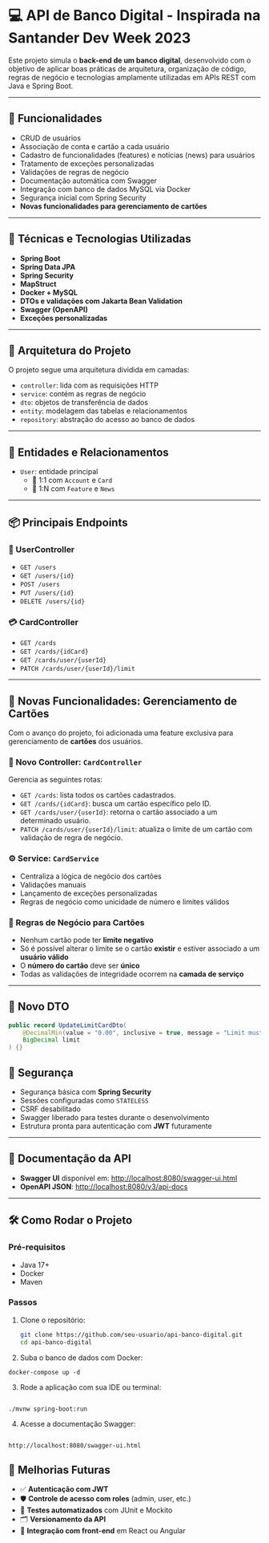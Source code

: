 # 💻 API de Banco Digital - Inspirada na Santander Dev Week 2023

Este projeto simula o **back-end de um banco digital**, desenvolvido com o objetivo de aplicar boas práticas de arquitetura, organização de código, regras de negócio e tecnologias amplamente utilizadas em APIs REST com Java e Spring Boot.

---

## 🚀 Funcionalidades

- CRUD de usuários
- Associação de conta e cartão a cada usuário
- Cadastro de funcionalidades (features) e notícias (news) para usuários
- Tratamento de exceções personalizadas
- Validações de regras de negócio
- Documentação automática com Swagger
- Integração com banco de dados MySQL via Docker
- Segurança inicial com Spring Security
- **Novas funcionalidades para gerenciamento de cartões**

---

## 🧠 Técnicas e Tecnologias Utilizadas

- **Spring Boot**  
- **Spring Data JPA**  
- **Spring Security**  
- **MapStruct**  
- **Docker + MySQL**  
- **DTOs e validações com Jakarta Bean Validation**  
- **Swagger (OpenAPI)**  
- **Exceções personalizadas**

---

## 🧱 Arquitetura do Projeto

O projeto segue uma arquitetura dividida em camadas:

- `controller`: lida com as requisições HTTP  
- `service`: contém as regras de negócio  
- `dto`: objetos de transferência de dados  
- `entity`: modelagem das tabelas e relacionamentos  
- `repository`: abstração do acesso ao banco de dados  

---

## 📁 Entidades e Relacionamentos

- `User`: entidade principal  
  - 🔁 1:1 com `Account` e `Card`  
  - 🔁 1:N com `Feature` e `News`

---

## 📦 Principais Endpoints

### 👤 UserController

- `GET /users`  
- `GET /users/{id}`  
- `POST /users`  
- `PUT /users/{id}`  
- `DELETE /users/{id}`  

### 💳 CardController

- `GET /cards`  
- `GET /cards/{idCard}`  
- `GET /cards/user/{userId}`  
- `PATCH /cards/user/{userId}/limit`  

---

## 🔄 Novas Funcionalidades: Gerenciamento de Cartões

Com o avanço do projeto, foi adicionada uma feature exclusiva para gerenciamento de **cartões** dos usuários.

### 📁 Novo Controller: `CardController`

Gerencia as seguintes rotas:

- `GET /cards`: lista todos os cartões cadastrados.  
- `GET /cards/{idCard}`: busca um cartão específico pelo ID.  
- `GET /cards/user/{userId}`: retorna o cartão associado a um determinado usuário.  
- `PATCH /cards/user/{userId}/limit`: atualiza o limite de um cartão com validação de regra de negócio.

### ⚙️ Service: `CardService`

- Centraliza a lógica de negócio dos cartões  
- Validações manuais  
- Lançamento de exceções personalizadas  
- Regras de negócio como unicidade de número e limites válidos  

### 📍 Regras de Negócio para Cartões

- Nenhum cartão pode ter **limite negativo**  
- Só é possível alterar o limite se o cartão **existir** e estiver associado a um **usuário válido**  
- O **número do cartão** deve ser **único**  
- Todas as validações de integridade ocorrem na **camada de serviço**

---

## 🧩 Novo DTO

```java
public record UpdateLimitCardDto(
    @DecimalMin(value = "0.00", inclusive = true, message = "Limit must be positive")
    BigDecimal limit
) {}

```

## 🔐 Segurança

- Segurança básica com **Spring Security**
- Sessões configuradas como `STATELESS`
- CSRF desabilitado
- Swagger liberado para testes durante o desenvolvimento
- Estrutura pronta para autenticação com **JWT** futuramente

---

## 📄 Documentação da API

- **Swagger UI** disponível em: [http://localhost:8080/swagger-ui.html](http://localhost:8080/swagger-ui.html)
- **OpenAPI JSON**: [http://localhost:8080/v3/api-docs](http://localhost:8080/v3/api-docs)

---

## 🛠️ Como Rodar o Projeto

### Pré-requisitos

- Java 17+
- Docker
- Maven

### Passos

1. Clone o repositório:

   ```bash
   git clone https://github.com/seu-usuario/api-banco-digital.git
   cd api-banco-digital


2. Suba o banco de dados com Docker:
```
docker-compose up -d

```

3. Rode a aplicação com sua IDE ou terminal:

```

./mvnw spring-boot:run

```

4. Acesse a documentação Swagger:

 ```

http://localhost:8080/swagger-ui.html

```

## 🔧 Melhorias Futuras

- ✅ **Autenticação com JWT**
- 🛡️ **Controle de acesso com roles** (admin, user, etc.)
- 🧪 **Testes automatizados** com JUnit e Mockito
- 🗂️ **Versionamento da API**
- 🔗 **Integração com front-end** em React ou Angular


